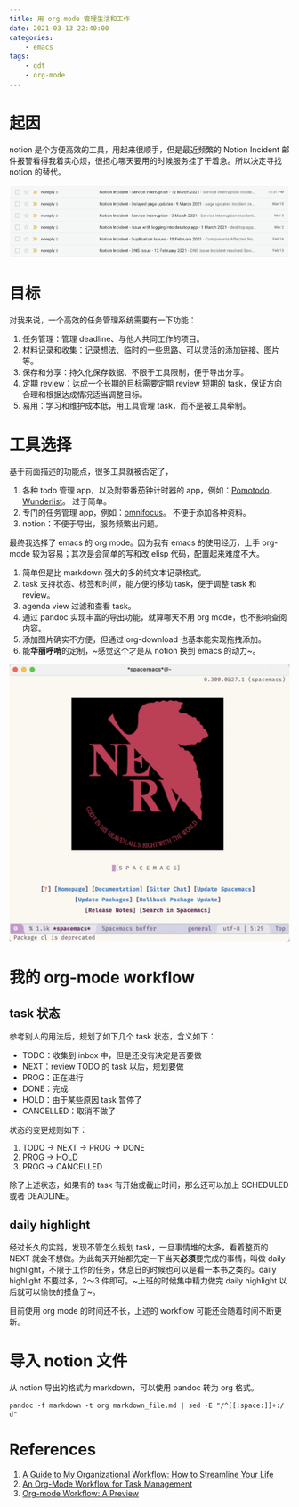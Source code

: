 ```yaml
---
title: 用 org mode 管理生活和工作
date: 2021-03-13 22:40:00
categories:
    - emacs
tags:
    - gdt
    - org-mode
---
```


# 起因

notion 是个方便高效的工具，用起来很顺手，但是最近频繁的 Notion Incident 邮件报警看得我着实心烦，很担心哪天要用的时候服务挂了干着急。所以决定寻找 notion 的替代。

![img](/images/2021/03/Snipaste_2021-03-13_22-03-37.png)

# 目标

对我来说，一个高效的任务管理系统需要有一下功能：

1.  任务管理：管理 deadline、与他人共同工作的项目。
2.  材料记录和收集：记录想法、临时的一些思路、可以灵活的添加链接、图片等。
3.  保存和分享：持久化保存数据、不限于工具限制，便于导出分享。
4.  定期 review：达成一个长期的目标需要定期 review 短期的 task，保证方向合理和根据达成情况适当调整目标。
5.  易用：学习和维护成本低，用工具管理 task，而不是被工具牵制。

# 工具选择

基于前面描述的功能点，很多工具就被否定了，

1.  各种 todo 管理 app，以及附带番茄钟计时器的 app，例如：[Pomotodo](https://pomotodo.com/intl/en/)，[Wunderlist](https://www.wunderlist.com/)。 过于简单。
2.  专门的任务管理 app，例如：[omnifocus](https://www.omnigroup.com/omnifocus/)。 不便于添加各种资料。
3.  notion：不便于导出，服务频繁出问题。

最终我选择了 emacs 的 org mode。因为我有 emacs 的使用经历，上手 org-mode 较为容易；其次是会简单的写和改 elisp 代码，配置起来难度不大。

1.  简单但是比 markdown 强大的多的纯文本记录格式。
2.  task 支持状态、标签和时间，能方便的移动 task，便于调整 task 和 review。
3.  agenda view 过滤和查看 task。
4.  通过 pandoc 实现丰富的导出功能，就算哪天不用 org mode，也不影响查阅内容。
5.  添加图片确实不方便，但通过 org-download 也基本能实现拖拽添加。
6.  能**华丽呼哨**的定制，~感觉这个才是从 notion 换到 emacs 的动力~。

![img](/images/2021/03/Snipaste_2021-03-13_21-36-25.png)

# 我的 org-mode workflow

## task 状态

参考别人的用法后，规划了如下几个 task 状态，含义如下：

-   TODO：收集到 inbox 中，但是还没有决定是否要做
-   NEXT：review TODO 的 task 以后，规划要做
-   PROG：正在进行
-   DONE：完成
-   HOLD：由于某些原因 task 暂停了
-   CANCELLED：取消不做了

状态的变更规则如下：

1.  TODO -> NEXT -> PROG -> DONE
2.  PROG -> HOLD
3.  PROG -> CANCELLED

除了上述状态，如果有的 task 有开始或截止时间，那么还可以加上 SCHEDULED 或者 DEADLINE。

## daily highlight

经过长久的实践，发现不管怎么规划 task，一旦事情堆的太多，看着整页的 NEXT 就会不想做。为此每天开始都先定一下当天**必须**要完成的事情，叫做 daily highlight，不限于工作的任务，休息日的时候也可以是看一本书之类的。daily highlight 不要过多，2～3 件即可。~上班的时候集中精力做完 daily highlight 以后就可以愉快的摸鱼了~。

目前使用 org mode 的时间还不长，上述的 workflow 可能还会随着时间不断更新。

# 导入 notion 文件

从 notion 导出的格式为 markdown，可以使用 pandoc 转为 org 格式。

    pandoc -f markdown -t org markdown_file.md | sed -E "/^[[:space:]]+:/ d"

# References

1.  [A Guide to My Organizational Workflow: How to Streamline Your Life](http://www.cachestocaches.com/2020/3/my-organized-life/)
2.  [An Org-Mode Workflow for Task Management](https://whhone.com/posts/org-mode-task-management/)
3.  [Org-mode Workflow: A Preview](https://blog.jethro.dev/posts/org_mode_workflow_preview/)
